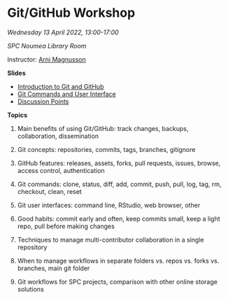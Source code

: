 # Git/GitHub Workshop

*Wednesday 13 April 2022, 13:00-17:00*

*SPC Noumea Library Room*

Instructor: [Arni Magnusson](https://github.com/arni-magnusson)

**Slides**

- [Introduction to Git and GitHub](slides/01_intro/01_intro.pdf)
- [Git Commands and User Interface](slides/02_git/02_git.pdf)
- [Discussion Points](slides/03_discussion/03_discussion.pdf)

**Topics**

1. Main benefits of using Git/GitHub: track changes, backups, collaboration,
   dissemination

2. Git concepts: repositories, commits, tags, branches, gitignore

3. GitHub features: releases, assets, forks, pull requests, issues, browse,
   access control, authentication

4. Git commands: clone, status, diff, add, commit, push, pull, log, tag, rm,
   checkout, clean, reset

5. Git user interfaces: command line, RStudio, web browser, other

6. Good habits: commit early and often, keep commits small, keep a light repo,
   pull before making changes

7. Techniques to manage multi-contributor collaboration in a single repository

8. When to manage workflows in separate folders vs. repos vs. forks vs.
   branches, main git folder

9. Git workflows for SPC projects, comparison with other online storage
   solutions
